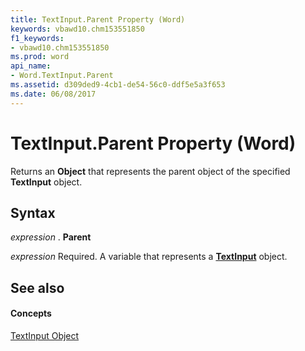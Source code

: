 ```yaml
---
title: TextInput.Parent Property (Word)
keywords: vbawd10.chm153551850
f1_keywords:
- vbawd10.chm153551850
ms.prod: word
api_name:
- Word.TextInput.Parent
ms.assetid: d309ded9-4cb1-de54-56c0-ddf5e5a3f653
ms.date: 06/08/2017
---
```



# TextInput.Parent Property (Word)

Returns an **Object** that represents the parent object of the specified **TextInput** object.


## Syntax

 _expression_ . **Parent**

 _expression_ Required. A variable that represents a **[TextInput](textinput-object-word.md)** object.


## See also


#### Concepts


[TextInput Object](textinput-object-word.md)

